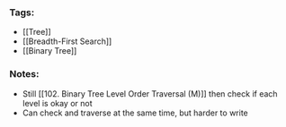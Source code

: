 ### Tags:
- [[Tree]]
- [[Breadth-First Search]]
- [[Binary Tree]]
### Notes:
- Still [[102. Binary Tree Level Order Traversal (M)]] then check if each level is okay or not
- Can check and traverse at the same time, but harder to write